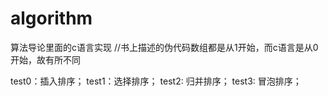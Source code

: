 # algorithm
算法导论里面的c语言实现
//书上描述的伪代码数组都是从1开始，而c语言是从0开始，故有所不同

test0：插入排序；
test1：选择排序；
test2: 归并排序；
test3: 冒泡排序；
